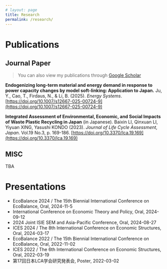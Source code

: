 ```yaml
---
# layout: page
title: Research
permalink: /research/
---
```


# Publications


## Journal Paper

> You can also view my publications through [Google Scholar](https://scholar.google.com/citations?user=scd1RncAAAAJ&hl=en) 

**Endogenizing long-term material and energy demand in response to power capacity changes by model soft-linking: Application to Japan.** 
Ju, Y., Cao, T., Firdaus, N., & Li, B. (2025). *Energy Systems*. [https://doi.org/10.1007/s12667-025-00724-9](https://doi.org/10.1007/s12667-025-00724-9)

**Integrated Assessment of Environmental, Economic, and Social Impacts of Waste Plastic Recycling in Japan** (in Japanese). Baixin LI, Qinxuan LI, Yiyuan XING, Yasushi KONDO (2023). *Journal of Life Cycle Assessment, Japan*. Vol.19 No.3, p. 169-186. [https://doi.org/10.3370/lca.19.169](https://doi.org/10.3370/lca.19.169)

## MISC
TBA


# Presentations

- EcoBalance 2024 / The 15th Biennial International Conference on EcoBalance, Oral, 2024-11-5
- International Conference on Economic Theory and Policy, Oral, 2024-09-12
- 2024 Joint ISIE SEM and Asia-Pacific Conference, Oral, 2024-08-27
- ICES 2024 / The 8th International Conference on Economic Structures, Oral, 2024-03-17
- EcoBalance 2022 / The 15th Biennial International Conference on EcoBalance, Oral, 2022-11-02
- ICES 2022 / The 6th International Conference on Economic Structures, Oral, 2022-03-19
- 第17回日本LCA学会研究発表会, Poster, 2022-03-02  




